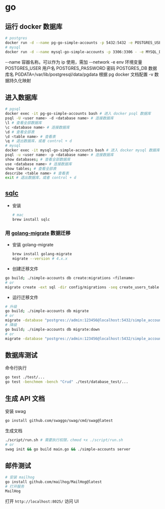 # go

## 运行 docker 数据库

``` sh
# postgres
docker run -d --name pg-go-simple-accounts -p 5432:5432 -e POSTGRES_USER=admin -e POSTGRES_PASSWORD=123456 -e POSTGRES_DB=simple_accounts_dev -e PGDATA=/var/lib/postgresql/data/pgdata -v pg-go-simple-accounts-data:/var/lib/postgresql/data postgres:14
# mysql
docker run -d --name mysql-go-simple-accounts -p 3306:3306 - -e MYSQL_DATABASE=simple_accounts_dev -e MYSQL_USER=jay -e MYSQL_PASSWORD=123456 -e MYSQL_ROOT_PASSWORD=123456 -v mysql-go-simple-accounts-data:/var/lib/mysql mysql:8 --character-set-server=utf8mb4 --collation-server=utf8mb4_unicode_ci
```

--name 容器名称。可以作为 ip 使用，需加 --network
-e env 环境变量
  POSTGRES_USER 用户名
  POSTGRES_PASSWORD 密码
  POSTGRES_DB 数据库名
  PGDATA=/var/lib/postgresql/data/pgdata 根据 pg docker 文档配置
-v 数据持久化映射

## 进入数据库

``` sh
# pgsql
docker exec -it pg-go-simple-accounts bash # 进入 docker psql 数据库
psql -U <user name> -d <database name> # 连接数据库
\l # 查看全部数据库
\c <database name> # 连接数据库
\d # 查看全部表
\d <table name> # 查看表
\q # 退出数据库，或者 control + d
# mysql
docker exec -it mysql-go-simple-accounts bash # 进入 docker mysql 数据库
psql -u <user name> -p <database name> # 连接数据库
show databases; # 查看全部数据库
use <database name> # 连接数据库
show tables; # 查看全部表
describe <table name> # 查看表
exit # 退出数据库，或者 control + d
```

## [sqlc](https://docs.sqlc.dev/)
 
- 安装

  ``` sh
  # mac
  brew install sqlc
  ```

### 用 [golang-migrate](https://github.com/golang-migrate/migrate) 数据迁移

- 安装 golang-migrate

  ``` sh
  brew install golang-migrate
  migrate --version # 4.x.x
  ```

- 创建迁移文件

``` sh
go build; ./simple-accounts db create:migrations <filename>
# or
migrate create -ext sql -dir config/migrations -seq create_users_table
```

- 运行迁移文件

``` sh
# 升级
go build; ./simple-accounts db migrate
# or
migrate -database "postgres://admin:123456@localhost:5432/simple_accounts_dev?sslmode=disable" -source "file://$(pwd)/config/migrations" up
# 降级
go build; ./simple-accounts db migrate:down
# or
migrate -database "postgres://admin:123456@localhost:5432/simple_accounts_dev?sslmode=disable" -source "file://$(pwd)/config/migrations" down 1
```

## 数据库测试

命令行执行

``` sh
go test ./test/...
go test -benchmem -bench "Crud" ./test/database_test/...
```

## 生成 API 文档

安装 swag

``` sh
go install github.com/swaggo/swag/cmd/swag@latest
```

生成文档

``` sh
./script/run.sh # 需要执行权限，chmod +x ./script/run.sh
# or
swag init && go build main.go && ./simple-accounts server
```

## 邮件测试

``` sh
# 安装 mailhog
go install github.com/mailhog/MailHog@latest
# 打开服务
MailHog
```

打开 `http://localhost:8025/` 访问 UI
